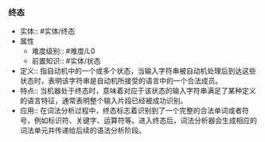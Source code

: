 ###  终态 
- 实体::  #实体/终态 
- 属性
	- 难度级别:: #难度/L0
	- 前置知识:: #实体/状态  
- 定义:: 指自动机中的一个或多个状态，当输入字符串被自动机处理后到达这些状态时，表明该字符串是自动机所接受的语言中的一个合法成员。
- 特点:: 当机器处于终态时，意味着对应于该状态的输入字符串满足了某种定义的语言特征，通常表明整个输入片段已经被成功识别。
- 应用:: 在词法分析过程中，终态标志着识别到了一个完整的合法单词或者符号，例如标识符、关键字、运算符等。进入终态后，词法分析器会生成相应的词法单元并传递给后续的语法分析阶段。
